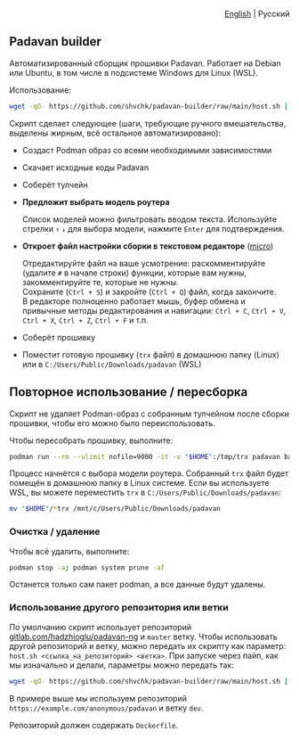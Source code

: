 <p align="right"><a href="README.md">English</a> | Русский</p>

## Padavan builder

Автоматизированный сборщик прошивки Padavan. Работает на Debian или Ubuntu, в том числе в подсистеме Windows для Linux (WSL).

Использование:

```sh
wget -qO- https://github.com/shvchk/padavan-builder/raw/main/host.sh | bash
```


Скрипт сделает следующее (шаги, требующие ручного вмешательства, выделены жирным, всё остальное автоматизировано):

- Создаст Podman образ со всеми необходимыми зависимостями

- Скачает исходные коды Padavan

- Соберёт тулчейн

- **Предложит выбрать модель роутера**

  Список моделей можно фильтровать вводом текста. Используйте стрелки `↑` `↓` для выбора модели, нажмите `Enter` для подтверждения.

- **Откроет файл настройки сборки в текстовом редакторе** ([micro](https://micro-editor.github.io))

  Отредактируйте файл на ваше усмотрение: раскомментируйте (удалите `#` в начале строки) функции, которые вам нужны, закомментируйте те, которые не нужны.  
  Сохраните (`Ctrl + S`) и закройте (`Ctrl + Q`) файл, когда закончите.  
  В редакторе полноценно работает мышь, буфер обмена и привычные методы редактирования и навигации: `Ctrl + C`, `Ctrl + V`, `Ctrl + X`, `Ctrl + Z`, `Ctrl + F` и т.п.

- Соберёт прошивку

- Поместит готовую прошивку (`trx` файл) в домашнюю папку (Linux) или в `C:/Users/Public/Downloads/padavan` (WSL)


## Повторное использование / пересборка

Скрипт не удаляет Podman-образ с собранным тулчейном после сборки прошивки, чтобы его можно было переиспользовать.

Чтобы пересобрать прошивку, выполните:

```sh
podman run --rm --ulimit nofile=9000 -it -v "$HOME":/tmp/trx padavan bash /opt/container.sh
```

Процесс начнётся с выбора модели роутера. Собранный `trx` файл будет помещён в домашнюю папку в Linux системе. Если вы используете WSL, вы можете переместить `trx` в `C:/Users/Public/Downloads/padavan`:

```sh
mv "$HOME"/*trx /mnt/c/Users/Public/Downloads/padavan
```


### Очистка / удаление

Чтобы всё удалить, выполните:

```sh
podman stop -a; podman system prune -af
```

Останется только сам пакет podman, а все данные будут удалены.


### Использование другого репозитория или ветки

По умолчанию скрипт использует репозиторий [gitlab.com/hadzhioglu/padavan-ng](https://gitlab.com/hadzhioglu/padavan-ng) и `master` ветку. Чтобы использовать другой репозиторий и ветку, можно передать их скрипту как параметр: `host.sh <ссылка_на_репозиторий> <ветка>`. При запуске через пайп, как мы изначально и делали, параметры можно передать так:

```sh
wget -qO- https://github.com/shvchk/padavan-builder/raw/main/host.sh | bash -s -- https://example.com/anonymous/padavan dev
```

В примере выше мы используем репозиторий `https://example.com/anonymous/padavan` и ветку `dev`.

Репозиторий должен содержать `Dockerfile`.
